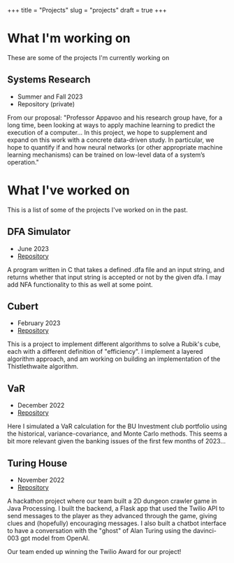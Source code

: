 +++
title = "Projects"
slug = "projects"
draft = true
+++

# What I'm working on

These are some of the projects I'm currently working on

## Systems Research

* Summer and Fall 2023
* Repository (private)

From our proposal: "Professor Appavoo and his research group have, for a long
time, been looking at ways to apply machine learning to predict the execution
of a computer... In this project, we hope to supplement and expand on this work
with a concrete data-driven study. In particular, we hope to quantify if and
how neural networks (or other appropriate machine learning mechanisms) can be
trained on low-level data of a system’s operation."

# What I've worked on

This is a list of some of the projects I've worked on in the past.

## DFA Simulator 

* June 2023
* [Repository](https://github.com/pbrowne011/dfa)

A program written in C that takes a defined .dfa file and an input string, and
returns whether that input string is accepted or not by the given dfa. I may
add NFA functionality to this as well at some point.

## Cubert

* February 2023
* [Repository](https://github.com/pbrowne011/cubert)

This is a project to implement different algorithms to solve a Rubik's cube,
each with a different definition of "efficiency". I implement a layered
algorithm approach, and am working on building an implementation of the
Thistlethwaite algorithm.

## VaR

* December 2022
* [Repository](https://github.com/pbrowne011/understandingvar)

Here I simulated a VaR calculation for the BU Investment club portfolio using
the historical, variance-covariance, and Monte Carlo methods. This seems a bit
more relevant given the banking issues of the first few months of 2023...

## Turing House

* November 2022
* [Repository](https://github.com/lakitu/turing-house)

A hackathon project where our team built a 2D dungeon crawler game in Java
Processing. I built the backend, a Flask app that used the Twilio API to send
messages to the player as they advanced through the game, giving clues and
(hopefully) encouraging messages. I also built a chatbot interface to have a
conversation with the "ghost" of Alan Turing using the davinci-003 gpt model
from OpenAI.

Our team ended up winning the Twilio Award for our project!
